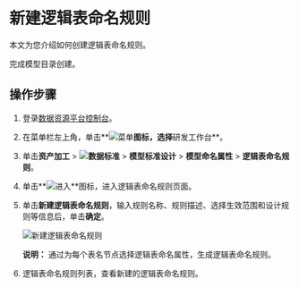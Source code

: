 # 新建逻辑表命名规则

本文为您介绍如何创建逻辑表命名规则。

完成模型目录创建。

## 操作步骤

1.  登录[数据资源平台控制台](https://dataq.console.aliyun.com)。

2.  在菜单栏左上角，单击**![菜单](https://static-aliyun-doc.oss-accelerate.aliyuncs.com/assets/img/zh-CN/6504337061/p188771.png)**图标，选择**研发工作台**。

3.  单击**资产加工** \> **![数据标准](https://static-aliyun-doc.oss-accelerate.aliyuncs.com/assets/img/zh-CN/6358100161/p208862.png)** \> **模型标准设计** \> **模型命名属性** \> **逻辑表命名规则**。

4.  单击**![进入](https://static-aliyun-doc.oss-accelerate.aliyuncs.com/assets/img/zh-CN/6504337061/p188815.png)**图标，进入逻辑表命名规则页面。

5.  单击**新建逻辑表命名规则**，输入规则名称、规则描述、选择生效范围和设计规则等信息后，单击**确定**。

    ![新建逻辑表命名规则](https://static-aliyun-doc.oss-accelerate.aliyuncs.com/assets/img/zh-CN/0975060161/p213065.png)

    **说明：** 通过为每个表名节点选择逻辑表命名属性，生成逻辑表命名规则。

6.  逻辑表命名规则列表，查看新建的逻辑表命名规则。


